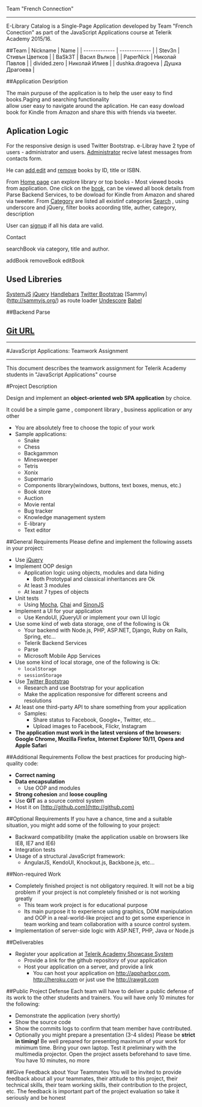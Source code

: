  Team "French Connection"
*************************************************
E-Library Catalog is a Single-Page Application developed by Team "French Conection" as part of the JavaScript Applications course at Telerik Academy 2015/16.

##Team
| Nickname  | Name |
| ------------- | ------------- |
| Stev3n  |  Стивън Цветков  |
| BaSk3T  | Васил Вълков  |
|  PaperNick | Николай Павлов  |
| divided.zero  | Николай Илиев  |
| dushka.dragoeva  | Душка Драгоева  |

##Application Desription 

The main purpuse of the application is to help the user easy to find  books.Paging and searching functionality  
allow user easy to navigate around the aplication. 
He can easy dowload book for Kindle from Amazon and share this with friends via tweeter.

## Aplication Logic

For the responsive design  is used Twitter Bootstrap.
e-Libray have 2 type of users - administrator and users.
[Administrator](http://french-connection.apphb.com/#/admin) recive latest messages from contacts form. 

He can [add](http://french-connection.apphb.com/#/admin/addbook),[edit](http://french-connection.apphb.com/#/admin/editbook)  and [remove](http://french-connection.apphb.com/#/admin/removebook) books by ID, title or ISBN.

From [Home page](http://french-connection.apphb.com/#/home) can explore library or top books - Most viewed books from application. 
One click on  the [book](http://french-connection.apphb.com/#/library/detailed/G0MMeBZtxI), can be viewed all book details from Parse Backend Services, to be dowload for Kindle from Amazon and shared via tweeter.
From [Category](http://french-connection.apphb.com/#/categories) are listed all existinf categories
[Search](http://french-connection.apphb.com/#/library/search) , using underscore and jQuery, filter books acoording title, auther, category, description


User can [signup](http://french-connection.apphb.com/#/account/signup) if all his data are valid. 

Contact 










searchBook via category, title and author.


addBook
removeBook
editBook




## Used Libreries
[SystemJS](https://github.com/systemjs/systemjs)
[jQuery](https://jquery.com/)
[Handlebars](http://handlebarsjs.com/)
[Twitter Bootstrap](http://getbootstrap.com/)
[Sammy] (http://sammyjs.org/) as route loader 
[Undescore](http://underscorejs.org/)
[Babel](https://babeljs.io/)

##Backend
Parse

## [Git URL](https://github.com/TelerikFrenchConnection/JS-Applications-Teamwork)

-------------------------------------------------------------------------------------

#JavaScript Applications: Teamwork Assignment
*****************************************

This document describes the teamwork assignment for Telerik Academy students in "JavaScript Applications" course

#Project Description

Design and implement an **object-oriented web SPA application** by choice.

It could be a simple game , component library , business application or any other
*   You are absolutely free to choose the topic of your work
*   Sample applications:
    *   Snake
    *   Chess
    *   Backgammon
    *   Minesweeper
    *   Tetris
    *   Xonix
    *   Supermario
    *   Components library(windows, buttons, text boxes, menus, etc.)
    *   Book store
    *   Auction
    *   Movie rental
    *   Bug tracker
    *   Knowledge management system
    *   E-library
    *   Text editor

##General Requirements
Please define and implement the following assets in your project:
*   Use [jQuery](https://jquery.com/)
*   Implement OOP design
    *   Application logic using objects, modules and data hiding
        *   Both Prototypal and classical inheritances are Ok
    *   At least 3 modules
    *   At least 7 types of objects
*   Unit tests
    *   Using [Mocha](http://mochajs.org/), [Chai](http://chaijs.com/) and [SinonJS](http://sinonjs.org/)
*   Implement a UI for your application
    *   Use KendoUI, jQueryUI or implement your own UI logic
*   Use some kind of web data storage, one of the following is Ok
    *   Your backend with Node.js, PHP, ASP.NET, Django, Ruby on Rails, Spring, etc...
    *   Telerik Backend Services
    *   Parse
    *   Microsoft Mobile App Services
*   Use some kind of local storage, one of the following is Ok:
    *   `localStorage`
    *   `sessionStorage`
*   Use [Twitter Bootstrap](http://getbootstrap.com/)
    *   Research and use Bootstrap for your application
    *   Make the application responsive for different screens and resolutions
*   At least one third-party API to share something from your application
    *   Samples:
        *   Share status to Facebook, Google+, Twitter, etc...
        *   Upload images to Facebook, Flickr, Instagram
*   **The application must work in the latest versions of the browsers: Google Chrome, Mozilla Firefox, Internet Explorer 10/11, Opera and Apple Safari**

##Additional Requirements
Follow the best practices for producing high-quality code:
*   **Correct naming**
*   **Data encapsulation**
    *   Use OOP and modules
*   **Strong cohesion** and **loose coupling**
*   Use **GIT** as a source control system
*   Host it on [http://github.com](http://github.com)

##Optional Requirements
If you have a chance, time and a suitable situation, you might add some of the following to your project:
*   Backward compatibility (make the application usable on browsers like IE8, IE7 and IE6)
*   Integration tests
*   Usage of a structural JavaScript framework:
    *   AngularJS, KendoUI, Knockout.js, Backbone.js, etc...

##Non-required Work
*   Completely finished project is not obligatory required. It will not be a big problem if your project is not completely finished or is not working greatly
    *   This team work project is for educational purpose
    *   Its main purpose it to experience using graphics, DOM manipulation and OOP in a real-world-like project and to get some experience in team working and team collaboration with a source control system.
*   Implementation of server-side logic with ASP.NET, PHP, Java or Node.js

##Deliverables

*   Register your application at [Telerik Academy Showcase System](http://best.telerikacademy.com)
    *   Provide a link for the github repository of your application
    *   Host your application on a server, and provide a link
        *   You can host your application on http://appharbor.com, http://heroku.com or just use the http://rawgit.com

##Public Project Defense
Each team will have to deliver a public defense of its work to the other students and trainers. You will have only 10 minutes for the following:
*   Demonstrate the application (very shortly)
*   Show the source code
*   Show the commits logs to confirm that team member have contributed.
*   Optionally you might prepare a presentation (3-4 slides)
Please be **strict in timing!** Be well prepared for presenting maximum of your work for minimum time. Bring your own laptop. Test it preliminary with the multimedia projector. Open the project assets beforehand to save time. You have 10 minutes, no more

##Give Feedback about Your Teammates
You will be invited to provide feedback about all your teammates, their attitude to this project, their technical skills, their team working skills, their contribution to the project, etc. The feedback is important part of the project evaluation so take it seriously and be honest
